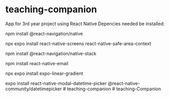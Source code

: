 # teaching-companion

App for 3rd year project using React Native
Depencies needed be installed:

npm install @react-navigation/native

npx expo install react-native-screens react-native-safe-area-context

npm install @react-navigation/native-stack

npm install react-native-email

npx expo install expo-linear-gradient

expo install react-native-modal-datetime-picker @react-native-community/datetimepicker
#   t e a c h i n g - c o m p a n i o n  
 #   t e a c h i n g - C o m p a n i o n  
 